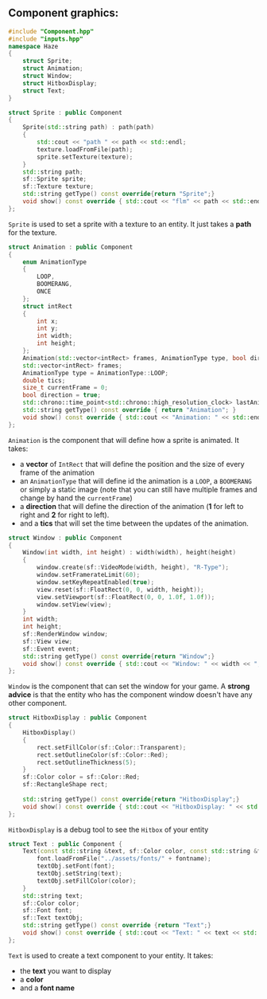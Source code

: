 ## Component graphics:
```cpp
#include "Component.hpp"
#include "inputs.hpp"
namespace Haze
{
	struct Sprite;
	struct Animation;
	struct Window;
	struct HitboxDisplay;
	struct Text;
}
```

```cpp
struct Sprite : public Component
{
	Sprite(std::string path) : path(path)
	{
		std::cout << "path " << path << std::endl;
		texture.loadFromFile(path);
		sprite.setTexture(texture);
	}
	std::string path;
	sf::Sprite sprite;
	sf::Texture texture;
	std::string getType() const override{return "Sprite";}
	void show() const override { std::cout << "flm" << path << std::endl; }
};
```
`Sprite` is used to set a sprite with a texture to an entity.
It just takes a **path** for the texture.

```cpp
struct Animation : public Component
{
	enum AnimationType
	{
		LOOP,
		BOOMERANG,
		ONCE
	};
	struct intRect
	{
		int x;
		int y;
		int width;
		int height;
	};
	Animation(std::vector<intRect> frames, AnimationType type, bool direction, double tics) : frames(frames), type(type), tics(tics), direction(direction) {}
	std::vector<intRect> frames;
	AnimationType type = AnimationType::LOOP;
	double tics;
	size_t currentFrame = 0;
	bool direction = true;
	std::chrono::time_point<std::chrono::high_resolution_clock> lastAnimation = std::chrono::high_resolution_clock::now();
	std::string getType() const override { return "Animation"; }
	void show() const override { std::cout << "Animation: " << std::endl; }
};
```
`Animation` is the component that will define how a sprite is animated.
It takes:
- a **vector** of `IntRect` that will define the position and the size of every frame of the animation
- an `AnimationType` that will define id the animation is a `LOOP`, a `BOOMERANG` or simply a static image (note that you can still have multiple frames and change by hand the `currentFrame`)
- a **direction** that will define the direction of the animation (**1** for left to right and **2** for right to left).
- and a **tics** that will set the time between the updates of the animation.

```cpp
struct Window : public Component
{
	Window(int width, int height) : width(width), height(height)
	{
		window.create(sf::VideoMode(width, height), "R-Type");
		window.setFramerateLimit(60);
		window.setKeyRepeatEnabled(true);
		view.reset(sf::FloatRect(0, 0, width, height));
		view.setViewport(sf::FloatRect(0, 0, 1.0f, 1.0f));
		window.setView(view);
	}
	int width;
	int height;
	sf::RenderWindow window;
	sf::View view;
	sf::Event event;
	std::string getType() const override{return "Window";}
	void show() const override { std::cout << "Window: " << width << ", " << height << std::endl; }
};
```
`Window` is the component that can set the window for your game.
A **strong advice** is that the entity who has the component window doesn't have any other component. 

```cpp
struct HitboxDisplay : public Component
{
	HitboxDisplay()
	{
		rect.setFillColor(sf::Color::Transparent);
		rect.setOutlineColor(sf::Color::Red);
		rect.setOutlineThickness(5);
	}
	sf::Color color = sf::Color::Red;
	sf::RectangleShape rect;
	  
	std::string getType() const override{return "HitboxDisplay";}
	void show() const override { std::cout << "HitboxDisplay: " << std::endl; }
};
```
`HitboxDisplay` is a debug tool to see the `Hitbox` of your entity

```cpp
struct Text : public Component {
	Text(const std::string &text, sf::Color color, const std::string &fontname = "arial.ttf") : text(text), color(color) {
		font.loadFromFile("../assets/fonts/" + fontname);
		textObj.setFont(font);
		textObj.setString(text);
		textObj.setFillColor(color);
	}
	std::string text;
	sf::Color color;
	sf::Font font;
	sf::Text textObj;
	std::string getType() const override {return "Text";}
	void show() const override { std::cout << "Text: " << text << std::endl; }
};
```
`Text` is used to create a text component to your entity.
It takes:
- the **text** you want to display
- a **color**
- and a **font name**